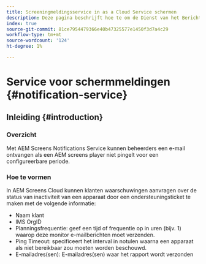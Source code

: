 ```yaml
---
title: Screeningmeldingsservice in as a Cloud Service schermen
description: Deze pagina beschrijft hoe te om de Dienst van het Bericht in as a Cloud Service Schermen te vormen.
index: true
source-git-commit: 81ce7954479366e40b47325577e1450f3d7a4c29
workflow-type: tm+mt
source-wordcount: '124'
ht-degree: 1%

---
```



# Service voor schermmeldingen {#notification-service}

## Inleiding {#introduction}

### Overzicht

Met AEM Screens Notifications Service kunnen beheerders een e-mail ontvangen als een AEM screens player niet pingelt voor een configureerbare periode.

### Hoe te vormen

In AEM Screens Cloud kunnen klanten waarschuwingen aanvragen over de status van inactiviteit van een apparaat door een ondersteuningsticket te maken met de volgende informatie:

* Naam klant
* IMS OrgID
* Planningsfrequentie: geef een tijd of frequentie op in uren (bijv. 1) waarop deze monitor e-mailberichten moet verzenden.
* Ping Timeout: specificeert het interval in notulen waarna een apparaat als niet bereikbaar zou moeten worden beschouwd.
* E-mailadres(sen): E-mailadres(sen) waar het rapport wordt verzonden